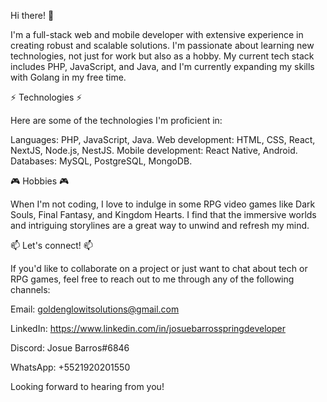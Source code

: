 Hi there! 👋

I'm a full-stack web and mobile developer with extensive experience in creating robust and scalable solutions. I'm passionate about learning new technologies, not just for work but also as a hobby. My current tech stack includes PHP, JavaScript, and Java, and I'm currently expanding my skills with Golang in my free time.

⚡ Technologies ⚡

Here are some of the technologies I'm proficient in:

Languages: PHP, JavaScript, Java.
Web development: HTML, CSS, React, NextJS, Node.js, NestJS.
Mobile development: React Native, Android.
Databases: MySQL, PostgreSQL, MongoDB.

🎮 Hobbies 🎮

When I'm not coding, I love to indulge in some RPG video games like Dark Souls, Final Fantasy, and Kingdom Hearts.
I find that the immersive worlds and intriguing storylines are a great way to unwind and refresh my mind.

📫 Let's connect! 📫

If you'd like to collaborate on a project or just want to chat about tech or RPG games, feel free to reach out to me through any of the following channels:

Email: goldenglowitsolutions@gmail.com

LinkedIn: https://www.linkedin.com/in/josuebarrosspringdeveloper

Discord: Josue Barros#6846

WhatsApp: +5521920201550


Looking forward to hearing from you!
